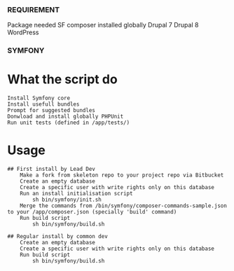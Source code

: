 ### REQUIREMENT ###
Package needed
    SF
        composer installed globally
    Drupal 7
    Drupal 8
    WordPress

### SYMFONY ###

# What the script do

    Install Symfony core
    Install usefull bundles
    Prompt for suggested bundles
    Donwload and install globally PHPUnit
    Run unit tests (defined in /app/tests/)

# Usage

    ## First install by Lead Dev
        Make a fork from skeleton repo to your project repo via Bitbucket
        Create an empty database
        Create a specific user with write rights only on this database
        Run an install initialisation script
            sh bin/symfony/init.sh
        Merge the commands from /bin/symfony/composer-commands-sample.json to your /app/composer.json (specially 'build' command)
        Run build script
            sh bin/symfony/build.sh

    ## Regular install by common dev
        Create an empty database
        Create a specific user with write rights only on this database
        Run build script
            sh bin/symfony/build.sh

